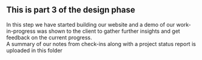 ## This is part 3 of the design phase
In this step we have started building our website and a demo of our work-in-progress was shown to the client to gather further insights
and get feedback on the current progress.  
A summary of our notes from check-ins along with a project status report is uploaded in this folder
